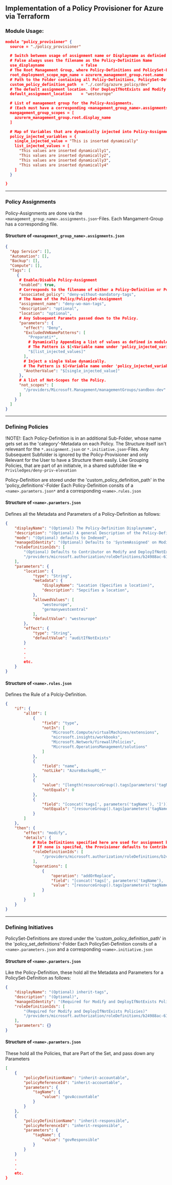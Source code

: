 ## Implementation of a Policy Provisioner for Azure via Terraform


### Module Usage:

```json
module "policy_provisioner" {
  source = "./policy_provisioner"

  # Switch between usage of assignment name or Displayname as definied in *.parameters.json
  # False always uses the filename as the Policy-Definition Name
  use_displayname                = false
  # The Root Management Group, where Policy-Definitions and PolicySet-Definitions are deployed.
  root_deployment_scope_mgm_name = azurerm_management_group.root.name
  # Path to the Folder containing all Policy-Definitions, PolicySet-Definitions and Policy-Assignments.
  custom_policy_definition_path  = "./.config/azure_policy/dev"
  # The default assignment location. (For DeployIfNotExists and Modify Policies)
  default_assignment_location    = "westeurope"

  # List of management group for the Policy-Assignments.
  # (Each must have a corresponding <management_group_name>.assignments.json)
  mangagement_group_scopes = [
    azurerm_management_group.root.display_name
  ]

  # Map of Variables that are dynamically injected into Policy-Assignment Parameters.
  policy_injected_variables = {
    single_injected_value = "This is inserted dynamically"
    list_injected_values = [
      "This values are inserted dynamically1",
      "This values are inserted dynamically2",
      "This values are inserted dynamically3",
      "This values are inserted dynamically4"
    ]
  }

}
```

---

### **Policy Assignments**

Policy-Assignments are done via the `<management_group_name>.assignments.json`-Files. Each Mangament-Group has a corresponding file.

#### **Structure of `<management_group_name>.assignments.json`**
```json
{
  "App Service": [],
  "Automation": [],
  "Backup": [],
  "Compute": [],
  "Tags": [
     {
      # Enable/Disable Policy-Assignment
      "enabled": true,
      # Corresponds to the filename of either a Policy-Definition or PolicySet-Definition
      "associated_policy": "deny-without-mandatory-tags",
      # The Name of the Policy/PolicySet-Assignment
      "assignment_name": "deny-wo-man-tags",
      "description": "optional",
      "location": "optional",
      # Any Subsequent Paramets passed down to the Policy.
      "parameters": {
        "effect": "Deny",
        "ExcludedVmNamePatterns": [
          "Preparati*",
          # Dynamically Appending a list of values as defined in module
          # The Pattern is $[<Variable name under 'policy_injected_variables'-Key>]
          "$[list_injected_values]"
        ],
        # Inject a single Value dynamically.
        # The Pattern is $[<Variable name under 'policy_injected_variables'-Key>]
        "AnotherValue": "$[single_injected_value]"
      },
      # A list of Not-Scopes for the Policy.
      "not_scopes": [
        "/providers/Microsoft.Management/managementGroups/sandbox-dev"
      ]
    }
  ]
}

```
---

### **Defining Policies**

!NOTE!: 
Each Policy-Definition is in an additional Sub-Folder, whose name gets set as the 'category'-Metadata on each Policy. The Structure itself isn't releveant for the `*.assignment.json` or `*.initiative.json`-Files. Any Subsequent Subfolder is ignored by the Policy-Provisioner and only Relevant for the User to have a Structure them easily. Like Grouping Policies, that are part of an initiatvie, in a shared subfolder like => `Priviledges/deny-priv-elevation`
  

Policy-Definition are stored under the 'custom_policy_definition_path' in the 'policy_definitions'-Folder
Each Policy-Definition consits of a `<name>.paramters.json*` and a corresponding `<name>.rules.json`

#### **Structure of `<name>.paramters.json`**
Defines all the Metadata and Parameters of a Policy-Definition as follows:
```json
{
    "displayName": "(Optional) The Policy-Definition Displayname",
    "description": "(Optional) A general Description of the Policy-Definition",
    "mode": "(Optional) defaults to Indexed",
    "managedIdentity": "(Optional) Defaults to 'SystemAssigned' on Modify and DeployIfNotExists Policies",
    "roleDefinitionIds": [
        "(Optional) Defaults to Contributor on Modify and DeployIfNotExists Policies"
        "/providers/microsoft.authorization/roleDefinitions/b24988ac-6180-42a0-ab88-20f7382dd24c"
    ],
    "parameters": {
        "location": {
            "type": "String",
            "metadata": {
                "displayName": "Location (Specifies a location)",
                "description": "Sepcifies a location",
            },
            "allowedValues": [
                "westeurope",
                "germanywestcentral"
            ],
            "defaultValue": "westeurope"
        },
        "effect": {
            "type": "String",
            "defaultValue": "auditIfNotExists"
        }
        .
        .
        . 
        etc.
    }
}
```
#### **Structure of `<name>.rules.json`**
Defines the Rule of a Polciy-Definition.
```json
{
    "if": {
        "allOf": [
            {
                "field": "type",
                "notIn": [
                    "Microsoft.Compute/virtualMachines/extensions",
                    "microsoft.insights/workbooks",
                    "Microsoft.Network/firewallPolicies",
                    "Microsoft.OperationsManagement/solutions"
                ]
            },
            {
                "field": "name",
                "notLike": "AzureBackupRG_*"
            },
            {
                "value": "[length(resourceGroup().tags[parameters('tagName')])]",
                "notEquals": 0
            },
            {
                "field": "[concat('tags[', parameters('tagName'), ']')]",
                "notEquals": "[resourceGroup().tags[parameters('tagName')]]"
            }
        ]
    },
    "then": {
        "effect": "modify",
        "details": {
            # Role Definitions specified here are used for assignment by the Policy-Provisioner.
            # If none is specifed, the Provisioner defaults to Contributor Permissions.
            "roleDefinitionIds": [
                "/providers/microsoft.authorization/roleDefinitions/b24988ac-6180-42a0-ab88-20f7382dd24c"
            ],
            "operations": [
                {
                    "operation": "addOrReplace",
                    "field": "[concat('tags[', parameters('tagName'), ']')]",
                    "value": "[resourceGroup().tags[parameters('tagName')]]"
                }
            ]
        }
    }
}
```

---

### **Defining Initiatives**

PolicySet-Definitions are stored under the 'custom_policy_definition_path' in the 'policy_set_definitions'-Folder
Each PolicySet-Definition consits of a `<name>.parameters.json` and a corresponding `<name>.initiative.json`

#### **Structure of `<name>.paramters.json`**
Like the Policy-Definition, these hold all the Metadata and Parameters for a PolicySet-Definition as follows:
```json
{
    "displayName": "(Optional) inherit-tags",
    "description": "(Optional)",
    "managedIdentity": "(Required for Modify and DeployIfNotExists Policies)",
    "roleDefinitionIds": [
        "(Required for Modify and DeployIfNotExists Policies)"
        "/providers/microsoft.authorization/roleDefinitions/b24988ac-6180-42a0-ab88-20f7382dd24c"
    ],
    "parameters": {}
}
```

#### **Structure of `<name>.paramters.json`**
These hold all the Policies, that are Part of the Set, and pass down any Parameters
```json
[
    {
        "policyDefinitionName": "inherit-accountable",
        "policyReferenceId": "inherit-accountable",
        "parameters": {
            "tagName": {
                "value": "govAccountable"
            }
        }
    },
    {
        "policyDefinitionName": "inherit-responsible",
        "policyReferenceId": "inherit-responsible",
        "parameters": {
            "tagName": {
                "value": "govResponsible"
            }
        }
    }
    .
    .
    .
    etc.
}
```